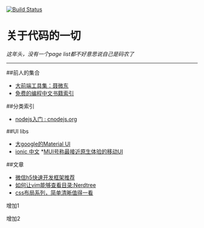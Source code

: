 [![Build Status](https://travis-ci.org/hellozhangran/code_world.svg?branch=master)](https://travis-ci.org/hellozhangran/code_world)


# **关于代码的一切**

*这年头，没有一个page list都不好意思说自己是码农了*

***

##前人的集合

* [大前端工具集：聂微东](https://github.com/nieweidong/fetool#RecBookForNode)
* [免费的编程中文书籍索引](http://siberiawolf.com/free_programming/index.html)

##分类索引
* [nodejs入门 : cnodejs.org](https://cnodejs.org/getstart)


##UI libs
* [大google的Material UI](http://www.material-ui.com/)
* [ionic 中文](http://www.ionic.wang/)
*[MUI号称最接近原生体验的移动UI](http://dev.dcloud.net.cn/mui/) 

##文章
* [微信h5快速开发框架推荐](https://cnodejs.org/topic/56dce476502596633dc2c3f1)
* [如何让vim能够查看目录:Nerdtree](https://github.com/scrooloose/nerdtree)
* [css布局系列，简单清晰值得一看](http://zh.learnlayout.com/)


增加1

增加2

